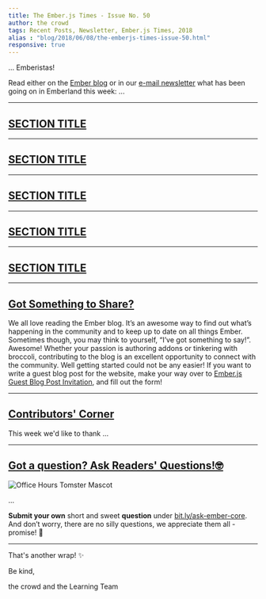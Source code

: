 ```yaml
---
title: The Ember.js Times - Issue No. 50
author: the crowd
tags: Recent Posts, Newsletter, Ember.js Times, 2018
alias : "blog/2018/06/08/the-emberjs-times-issue-50.html"
responsive: true
---
```


... Emberistas!

Read either on the [Ember blog](https://www.emberjs.com/blog/2018/06/08/the-emberjs-times-issue-50.html) or in our [e-mail newsletter](https://the-emberjs-times.ongoodbits.com/2018/06/08/issue-50) what has been going on in Emberland this week:
...

---

## [SECTION TITLE](#section-url)



---

## [SECTION TITLE](#section-url)



---

## [SECTION TITLE](#section-url)



---

## [SECTION TITLE](#section-url)



---

## [SECTION TITLE](#section-url)



---

## [Got Something to Share?](https://airtable.com/shrDbeo2Y80OPG0kC)
We all love reading the Ember blog. It’s an awesome way to find out what’s happening in the community and to keep up to date on all things Ember. Sometimes though, you may think to yourself, “I’ve got something to say!”. Awesome! Whether your passion is authoring addons or tinkering with broccoli, contributing to the blog is an excellent opportunity to connect with the community. Well getting started could not be any easier! If you want to write a guest blog post for the website, make your way over to [Ember.js Guest Blog Post Invitation](https://airtable.com/shrDbeo2Y80OPG0kC), and fill out the form!


---

## [Contributors' Corner](https://guides.emberjs.com/v3.1.0/contributing/repositories/)

<p>This week we'd like to thank ...
</p>

---

## [Got a question? Ask Readers' Questions!🤓](https://docs.google.com/forms/d/e/1FAIpQLScqu7Lw_9cIkRtAiXKitgkAo4xX_pV1pdCfMJgIr6Py1V-9Og/viewform)

<div class="blog-row">
  <img class="float-right small transparent padded" alt="Office Hours Tomster Mascot" title="Readers' Questions" src="/images/tomsters/officehours.png" />

  <p>...</p>

<p><strong>Submit your own</strong> short and sweet <strong>question</strong> under <a href="https://bit.ly/ask-ember-core" target="rq">bit.ly/ask-ember-core</a>. And don’t worry, there are no silly questions, we appreciate them all - promise! 🤞</p>

</div>

---

That's another wrap!  ✨

Be kind,

the crowd and the Learning Team
